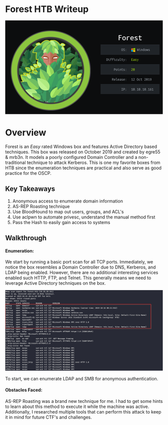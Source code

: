 # Forest HTB Writeup 
![HTB Overivew](/screenshots/forest/forest-overview.png)
# Overview
Forest is an *Easy* rated Windows box and features Active Directory based techniques. This box was released on October 2019 and created by egre55 & mrb3n. It models a poorly configured Domain Controller and a non-traditional technique to attack Kerberos. This is one my favorite boxes from HTB since the enumeration techniques are practical and also serve as good practice for the OSCP.



## Key Takeaways
1. Anonymous access to enumerate domain information
2. AS-REP Roasting technique 
3. Use BloodHound to map out  users, groups, and ACL's
4. Use aclpwn to automate privesc, understand the manual method first
5. Pass the Hash to easily gain access to systems


## Walkthrough 

#### Enumeration:
We start by running a basic port scan for all TCP ports. Immediately, we notice the box resembles a Domain Controller due to DNS, Kerberos, and LDAP being enabled. However, there are no additional interesting services enabled such HTTP, FTP, and Telnet. This generally means we need to leverage Active Directory techniques on the box. 

![Nmap Scan](/screenshots/forest/nmap.png)

To start, we can enumerate LDAP and SMB for anonymous authentication. 

#### Obstacles Faced:
AS-REP Roasting was a brand new technique for me. I had to get some hints to learn about this method to execute it while the machine was active. Additionally, I researched multiple tools that can perform this attack to keep it in mind for future CTF's and challenges. 